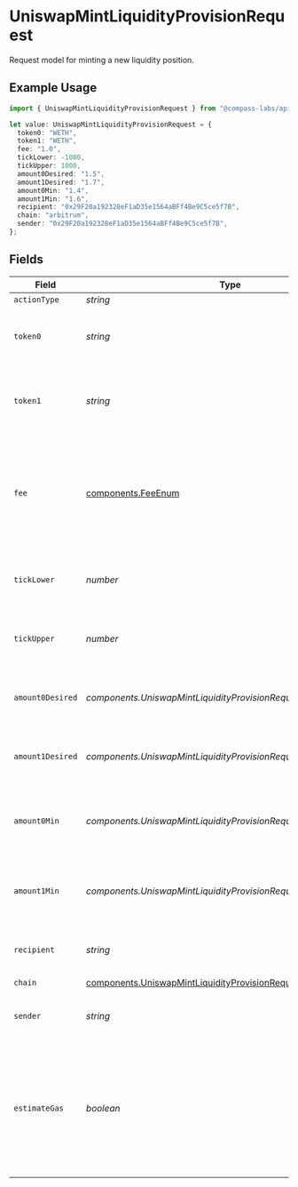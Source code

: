 # UniswapMintLiquidityProvisionRequest

Request model for minting a new liquidity position.

## Example Usage

```typescript
import { UniswapMintLiquidityProvisionRequest } from "@compass-labs/api-sdk/models/components";

let value: UniswapMintLiquidityProvisionRequest = {
  token0: "WETH",
  token1: "WETH",
  fee: "1.0",
  tickLower: -1000,
  tickUpper: 1000,
  amount0Desired: "1.5",
  amount1Desired: "1.7",
  amount0Min: "1.4",
  amount1Min: "1.6",
  recipient: "0x29F20a192328eF1aD35e1564aBFf4Be9C5ce5f7B",
  chain: "arbitrum",
  sender: "0x29F20a192328eF1aD35e1564aBFf4Be9C5ce5f7B",
};
```

## Fields

| Field                                                                                                                        | Type                                                                                                                         | Required                                                                                                                     | Description                                                                                                                  | Example                                                                                                                      |
| ---------------------------------------------------------------------------------------------------------------------------- | ---------------------------------------------------------------------------------------------------------------------------- | ---------------------------------------------------------------------------------------------------------------------------- | ---------------------------------------------------------------------------------------------------------------------------- | ---------------------------------------------------------------------------------------------------------------------------- |
| `actionType`                                                                                                                 | *string*                                                                                                                     | :heavy_minus_sign:                                                                                                           | N/A                                                                                                                          |                                                                                                                              |
| `token0`                                                                                                                     | *string*                                                                                                                     | :heavy_check_mark:                                                                                                           | The symbol or address of the first token in the pair.                                                                        | WETH                                                                                                                         |
| `token1`                                                                                                                     | *string*                                                                                                                     | :heavy_check_mark:                                                                                                           | The symbol or address of the second token in the pair.                                                                       | WETH                                                                                                                         |
| `fee`                                                                                                                        | [components.FeeEnum](../../models/components/feeenum.md)                                                                     | :heavy_check_mark:                                                                                                           | The transaction fee of a Uniswap pool in bips.<br/><br/>Uniswap supports 4 different fee levels.                             |                                                                                                                              |
| `tickLower`                                                                                                                  | *number*                                                                                                                     | :heavy_check_mark:                                                                                                           | The lower tick of the range to mint the position in                                                                          | -1000                                                                                                                        |
| `tickUpper`                                                                                                                  | *number*                                                                                                                     | :heavy_check_mark:                                                                                                           | The upper tick of the range to mint the position in                                                                          | 1000                                                                                                                         |
| `amount0Desired`                                                                                                             | *components.UniswapMintLiquidityProvisionRequestAmount0Desired*                                                              | :heavy_check_mark:                                                                                                           | The desired amount of the first token to deposit                                                                             | 1.5                                                                                                                          |
| `amount1Desired`                                                                                                             | *components.UniswapMintLiquidityProvisionRequestAmount1Desired*                                                              | :heavy_check_mark:                                                                                                           | The desired amount of the second token to deposit                                                                            | 1.7                                                                                                                          |
| `amount0Min`                                                                                                                 | *components.UniswapMintLiquidityProvisionRequestAmount0Min*                                                                  | :heavy_check_mark:                                                                                                           | The minimum amount of the first token to deposit                                                                             | 1.4                                                                                                                          |
| `amount1Min`                                                                                                                 | *components.UniswapMintLiquidityProvisionRequestAmount1Min*                                                                  | :heavy_check_mark:                                                                                                           | The minimum amount of the second token to deposit                                                                            | 1.6                                                                                                                          |
| `recipient`                                                                                                                  | *string*                                                                                                                     | :heavy_minus_sign:                                                                                                           | The address that will receive the LP tokens                                                                                  | 0x29F20a192328eF1aD35e1564aBFf4Be9C5ce5f7B                                                                                   |
| `chain`                                                                                                                      | [components.UniswapMintLiquidityProvisionRequestChain](../../models/components/uniswapmintliquidityprovisionrequestchain.md) | :heavy_check_mark:                                                                                                           | N/A                                                                                                                          |                                                                                                                              |
| `sender`                                                                                                                     | *string*                                                                                                                     | :heavy_check_mark:                                                                                                           | The address of the transaction sender.                                                                                       | 0x29F20a192328eF1aD35e1564aBFf4Be9C5ce5f7B                                                                                   |
| `estimateGas`                                                                                                                | *boolean*                                                                                                                    | :heavy_minus_sign:                                                                                                           | Determines whether to estimate gas costs for transactions, also verifying that the transaction can be successfully executed. |                                                                                                                              |